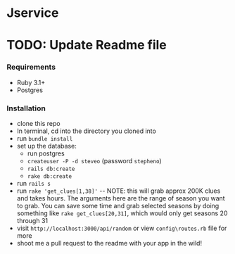 # Jservice
# TODO: Update Readme file


### Requirements
* Ruby 3.1+
* Postgres


### Installation
* clone this repo
* In terminal, cd into the directory you cloned into
* run `bundle install`
* set up the database:
  * run postgres
  * `createuser -P -d steveo` (password `stepheno`)
  * `rails db:create`
  * `rake db:create`
* run `rails s`
* run `rake 'get_clues[1,38]'` -- NOTE: this will grab approx 200K clues and takes hours. The arguments here are the range of season you want to grab. You can save some time and grab selected seasons by doing something like `rake get_clues[20,31]`, which would only get seasons 20 through 31
* visit `http://localhost:3000/api/random` or view `config\routes.rb` file for more
* shoot me a pull request to the readme with your app in the wild!

